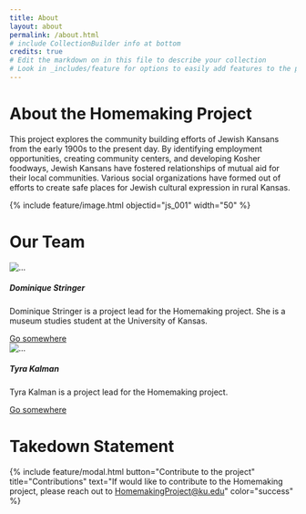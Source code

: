 ```yaml
---
title: About
layout: about
permalink: /about.html
# include CollectionBuilder info at bottom
credits: true
# Edit the markdown on in this file to describe your collection
# Look in _includes/feature for options to easily add features to the page
---
```


About the Homemaking Project
===========================
This project explores the community building efforts of Jewish Kansans from the early 1900s to the present day. By identifying employment opportunities, creating community centers, and developing Kosher foodways, Jewish Kansans have fostered relationships of mutual aid for their local communities. Various social organizations have formed out of efforts to create safe places for Jewish cultural expression in rural Kansas.

{% include feature/image.html objectid="js_001" width="50" %}

Our Team
==================

<div class="row">
  <div class="col-sm-6">
    <div class="card">
        <img src="..." class="card-img-top" alt="...">
      <div class="card-body">
        <h5 class="card-title">Dominique Stringer</h5>
        <p class="card-text">Dominique Stringer is a project lead for the Homemaking project. She is a museum studies student at the University of Kansas.</p>
        <a href="#" class="btn btn-primary">Go somewhere</a>
      </div>
    </div>
  </div>
  <div class="col-sm-6">
    <div class="card">
     <img src="..." class="card-img-top" alt="...">
      <div class="card-body">
        <h5 class="card-title">Tyra Kalman</h5>
        <p class="card-text">Tyra Kalman is a project lead for the Homemaking project. </p>
        <a href="#" class="btn btn-primary">Go somewhere</a>
      </div>
    </div>
  </div>
</div>

Takedown Statement 
==================
{% include feature/modal.html button="Contribute to the project" title="Contributions" text="If would like to contribute to the Homemaking project, please reach out to [HomemakingProject@ku.edu](HomemakingProject@ku.edu)" color="success" %}

